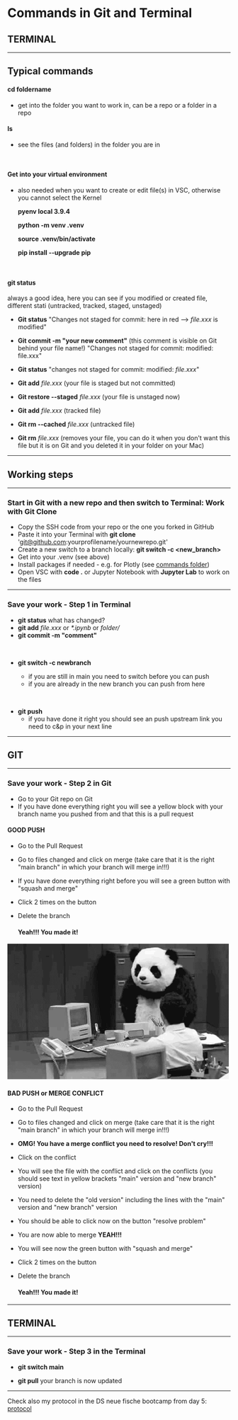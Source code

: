 # __Commands in Git and Terminal__

## __TERMINAL__

---

## __Typical commands__

#### cd foldername 
* get into the folder you want to work in, can be a repo or a folder in a repo

#### ls 
* see the files (and folders) in the folder you are in

<br />

#### Get into your virtual environment
* also needed when you want to create or edit file(s) in VSC, otherwise you cannot select the Kernel

    __pyenv local 3.9.4__

    __python -m venv .venv__

    __source .venv/bin/activate__

    __pip install --upgrade pip__

<br />

#### git status

always a good idea, here you can see if you modified or created file, different stati (untracked, tracked, staged, unstaged)


* __Git status__ "Changes not staged for commit: here in red --> _file.xxx_ is modified"

* __Git commit -m "your new comment"__ (this comment is visible on Git behind your file name!)
        "Changes not staged for commit: modified: file.xxx"

* __Git status__ "changes not staged for commit: modified: _file.xxx_"

* __Git add__ _file.xxx_ (your file is staged but not committed)

* __Git restore --staged__ _file.xxx_ (your file is unstaged now)

* __Git add__ _file.xxx_ (tracked file)

* __Git rm --cached__ _file.xxx_ (untracked file)

* __Git rm__ _file.xxx_ (removes your file, you can do it when you don't want this file but it is on Git and you deleted it in your folder on your Mac)

---

## __Working steps__
---

### __Start in Git with a new repo and then switch to Terminal: Work with Git Clone__
* Copy the SSH code from your repo or the one you forked in GitHub 
* Paste it into your Terminal with __git clone__ 'git@github.com:yourprofilename/yournewrepo.git'
* Create a new switch to a branch locally: __git switch -c <new_branch>__
* Get into your .venv (see above)
* Install packages if needed - e.g. for Plotly (see [commands folder](https://github.com/IronMan2483/All_About_Basics/blob/main/Commands/Commands_Import.md))
* Open VSC with __code .__ or Jupyter Notebook with __Jupyter Lab__ to work on the files

---

### __Save your work - Step 1 in Terminal__
* __git status__ what has changed?
* __git add__ _file.xxx_ or _*.ipynb_ or _folder/_
* __git commit -m "comment"__

<br />

* __git switch -c newbranch__ 

    * if you are still in main you need to switch before you can push
    * if you are already in the new branch you can push from here
    
<br />

* __git push__
    * if you have done it right you should see an push upstream link you need to c&p in your next line

---

## __GIT__
---

### __Save your work - Step 2 in Git__
* Go to your Git repo on Git
* If you have done everything right you will see a yellow block with your branch name you pushed from and that this is a pull request

#### __GOOD PUSH__
* Go to the Pull Request
* Go to files changed and click on merge (take care that it is the right "main branch" in which your branch will merge in!!!)
* If you have done everything right before you will see a green button with "squash and merge"
* Click 2 times on the button
* Delete the branch

    #### __Yeah!!! You made it!__


![Angry Panda](https://github.com/IronMan2483/All_About_Basics/blob/main/Images/Angry_Panda.gif)



#### __BAD PUSH or MERGE CONFLICT__
* Go to the Pull Request
* Go to files changed and click on merge (take care that it is the right "main branch" in which your branch will merge in!!!)
* __OMG! You have a merge conflict you need to resolve! Don't cry!!!__
* Click on the conflict
* You will see the file with the conflict and click on the conflicts (you should see text in yellow brackets "main" version and "new branch" version)
* You need to delete the "old version" including the lines with the "main" version and "new branch" version
* You should be able to click now on the button "resolve problem"
* You are now able to merge __YEAH!!!__
* You will see now the green button with "squash and merge" 
* Click 2 times on the button
* Delete the branch

    #### __Yeah!!! You made it!__
---

## __TERMINAL__
---
### __Save your work - Step 3 in the Terminal__

* __git switch main__

* __git pull__ your branch is now updated

---


Check also my protocol in the DS neue fische bootcamp from day 5: [protocol](https://github.com/neuefische/hh-data-21-3-daily-review/blob/main/protocols/protocol_day5.md)